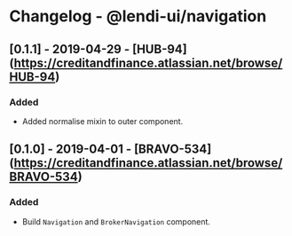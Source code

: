 # Changelog - @lendi-ui/navigation

## [0.1.1] - 2019-04-29 - [HUB-94] (https://creditandfinance.atlassian.net/browse/HUB-94)
### Added
- Added normalise mixin to outer component.

## [0.1.0] - 2019-04-01 - [BRAVO-534] (https://creditandfinance.atlassian.net/browse/BRAVO-534)
### Added
- Build `Navigation` and `BrokerNavigation` component.